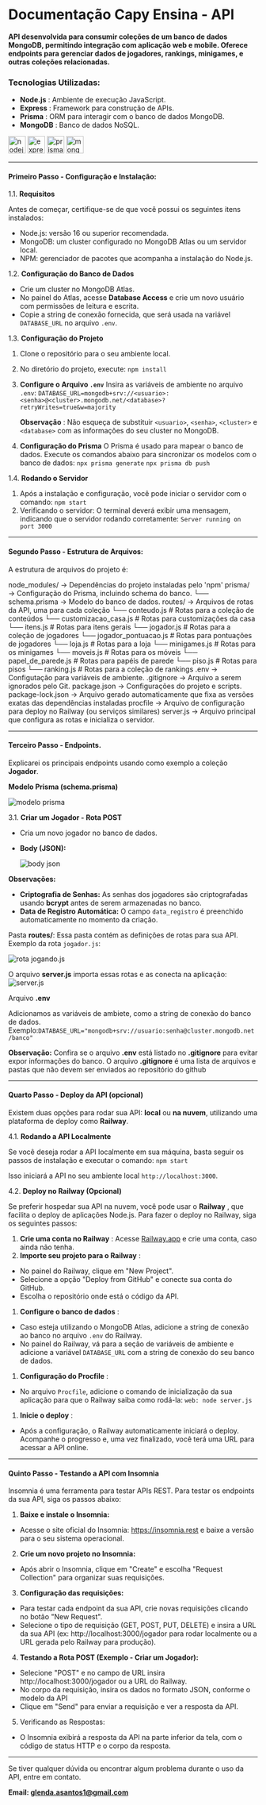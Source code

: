 # Documentação Capy Ensina - API

**API desenvolvida para consumir coleções de um banco de dados MongoDB, permitindo integração com aplicação web e mobile. Oferece endpoints para gerenciar dados de jogadores, rankings, minigames, e outras coleções relacionadas.**

### Tecnologias Utilizadas:

* **Node.js** : Ambiente de execução JavaScript.
* **Express** : Framework para construção de APIs.
* **Prisma** : ORM para interagir com o banco de dados MongoDB.
* **MongoDB** : Banco de dados NoSQL.

<img src="https://skillicons.dev/icons?i=nodejs" height="35" alt="nodejs logo"/>
<img src="https://skillicons.dev/icons?i=express" height="35" alt="express logo"/>
<img src="https://skillicons.dev/icons?i=prisma" height="35" alt="prisma logo"/>
<img src="https://skillicons.dev/icons?i=mongodb" height="35" alt="mongodb logo"/>

---

#### **Primeiro Passo - Configuração e Instalação:**

1.1. **Requisitos**

Antes de começar, certifique-se de que você possui os seguintes itens instalados:

* Node.js: versão 16 ou superior recomendada.
* MongoDB: um cluster configurado no MongoDB Atlas ou um servidor local.
* NPM: gerenciador de pacotes que acompanha a instalação do Node.js.

1.2. **Configuração do Banco de Dados**

* Crie um cluster no MongoDB Atlas.
* No painel do Atlas, acesse **Database Access** e crie um novo usuário com permissões de leitura e escrita.
* Copie a string de conexão fornecida, que será usada na variável `DATABASE_URL` no arquivo `.env`.

1.3. **Configuração do Projeto**

1. Clone o repositório para o seu ambiente local.
2. No diretório do projeto, execute: ``npm install``
3. **Configure o Arquivo `.env`**
   Insira as variáveis de ambiente no arquivo `.env`:
   ``DATABASE_URL=mongodb+srv://<usuario>:<senha>@<cluster>.mongodb.net/<database>?retryWrites=true&w=majority``

   **Observação** : Não esqueça de substituir `<usuario>`, `<senha>`, `<cluster>` e `<database>` com as informações do seu cluster no MongoDB.
4. **Configuração do Prisma**
   O Prisma é usado para mapear o banco de dados. Execute os comandos abaixo para sincronizar os modelos com o banco de dados:
   ``npx prisma generate``
   ``npx prisma db push``

1.4. **Rodando o Servidor**

1. Após a instalação e configuração, você pode iniciar o servidor com o comando: ``npm start``
2. Verificando o servidor: O terminal deverá exibir uma mensagem, indicando que o servidor rodando corretamente: ``Server running on port 3000``

---

#### Segundo Passo - Estrutura de Arquivos:

A estrutura de arquivos do projeto é:

   node_modules/                                                → Dependências do projeto instaladas pelo 'npm'
   prisma/                                                             → Configuração do Prisma, incluindo schema do banco.
   └── schema.prisma                                         → Modelo do banco de dados.
   routes/                                                              → Arquivos de rotas da API, uma para cada coleção
   └── conteudo.js                                               # Rotas para a coleção de conteúdos
   └── customizacao_casa.js                                # Rotas para customizações da casa
   └── itens.js                                                       # Rotas para itens gerais
   └── jogador.js                                                  # Rotas para a coleção de jogadores
   └── jogador_pontuacao.js                               # Rotas para pontuações de jogadores
   └── loja.js                                                         # Rotas para a loja
   └── minigames.js                                             # Rotas para os minigames
   └── moveis.js                                                   # Rotas para os móveis
   └── papel_de_parede.js                                   # Rotas para papéis de parede
   └── piso.js                                                        # Rotas para pisos
   └── ranking.js                                                   # Rotas para a coleção de rankings
   .env                                                                   → Configutação para variáveis de ambiente.
   .gitignore                                                          → Arquivo a serem ignorados pelo Git.
   package.json                                                     → Configurações do projeto e scripts.
   package-lock.json                                             → Arquivo gerado automaticamente que fixa as versões exatas das dependências instaladas
   procfile                                                              → Arquivo de configuração para deploy no Railway (ou serviços similares)
   server.js                                                             → Arquivo principal que configura as rotas e inicializa o servidor.

---

#### Terceiro Passo - Endpoints.

Explicarei os principais endpoints usando como exemplo a coleção **Jogador**.

**Modelo Prisma (schema.prisma)**

   ![modelo prisma](/scr/modelprisma.png)

3.1. **Criar um Jogador - Rota POST**

* Cria um novo jogador no banco de dados.
* **Body (JSON):**

  ![body json](/scr/jsonrotapost.png)

**Observações:**

* **Criptografia de Senhas:** As senhas dos jogadores são criptografadas usando **bcrypt** antes de serem armazenadas no banco.
* **Data de Registro Automática:** O campo `data_registro` é preenchido automaticamente no momento da criação.

Pasta **routes/**:
Essa pasta contém as definições de rotas para sua API. Exemplo da rota `jogador.js`:

![rota jogando.js](/scr/rotajogadorjs.png)

O arquivo **server.js** importa essas rotas e as conecta na aplicação:
![server.js](/scr/serverjs.png)

Arquivo **.env**

Adicionamos as variáveis de ambiete, como a string de conexão do banco de dados. Exemplo:``DATABASE_URL="mongodb+srv://usuario:senha@cluster.mongodb.net/banco"``

**Observação:** Confira se o arquivo **.env** está listado no **.gitignore** para evitar expor informações do banco. O arquivo **.gitignore** é uma lista de arquivos e pastas que não devem ser enviados ao repositório do github

---

#### Quarto Passo - Deploy da API (opcional)

Existem duas opções para rodar sua API: **local** ou **na nuvem**, utilizando uma plataforma de deploy como **Railway**.

4.1. **Rodando a API Localmente**

Se você deseja rodar a API localmente em sua máquina, basta seguir os passos de instalação e executar o comando: ``npm start``

Isso iniciará a API no seu ambiente local `http://localhost:3000`.

4.2. **Deploy no Railway (Opcional)**

Se preferir hospedar sua API na nuvem, você pode usar o  **Railway** , que facilita o deploy de aplicações Node.js. Para fazer o deploy no Railway, siga os seguintes passos:

1. **Crie uma conta no Railway** : Acesse [Railway.app](https://railway.app/) e crie uma conta, caso ainda não tenha.
2. **Importe seu projeto para o Railway** :

* No painel do Railway, clique em "New Project".
* Selecione a opção "Deploy from GitHub" e conecte sua conta do GitHub.
* Escolha o repositório onde está o código da API.

1. **Configure o banco de dados** :

* Caso esteja utilizando o MongoDB Atlas, adicione a string de conexão ao banco no arquivo `.env` do Railway.
* No painel do Railway, vá para a seção de variáveis de ambiente e adicione a variável `DATABASE_URL` com a string de conexão do seu banco de dados.

1. **Configuração do Procfile** :

* No arquivo `Procfile`, adicione o comando de inicialização da sua aplicação para que o Railway saiba como rodá-la:  ``web: node server.js``

1. **Inicie o deploy** :

* Após a configuração, o Railway automaticamente iniciará o deploy. Acompanhe o progresso e, uma vez finalizado, você terá uma URL para acessar a API online.

---

#### Quinto Passo - Testando a API com Insomnia

Insomnia é uma ferramenta para testar APIs REST. Para testar os endpoints da sua API, siga os passos abaixo:

1. **Baixe e instale o Insomnia:**

* Acesse o site oficial do Insomnia: https://insomnia.rest e baixe a versão para o seu sistema operacional.

2. **Crie um novo projeto no Insomnia:**

* Após abrir o Insomnia, clique em "Create" e escolha "Request Collection" para organizar suas requisições.

3. **Configuração das requisições:**

* Para testar cada endpoint da sua API, crie novas requisições clicando no botão "New Request".
* Selecione o tipo de requisição (GET, POST, PUT, DELETE) e insira a URL da sua API (ex: http://localhost:3000/jogador para rodar localmente ou a URL gerada pelo Railway para produção).

4. **Testando a Rota POST (Exemplo - Criar um Jogador):**

* Selecione "POST" e no campo de URL insira http://localhost:3000/jogador ou a URL do Railway.
* No corpo da requisição, insira os dados no formato JSON, conforme o modelo da API
* Clique em "Send" para enviar a requisição e ver a resposta da API.

5. Verificando as Respostas:

* O Insomnia exibirá a resposta da API na parte inferior da tela, com o código de status HTTP e o corpo da resposta.

---

Se tiver qualquer dúvida ou encontrar algum problema durante o uso da API, entre em contato.

**Email: glenda.asantos1@gmail.com**
